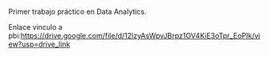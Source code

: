 
Primer trabajo práctico en Data Analytics.

Enlace vinculo a  pbi:https://drive.google.com/file/d/12lzyAsWpvJBrpz1OV4KiE3oTpr_EoPIk/view?usp=drive_link

